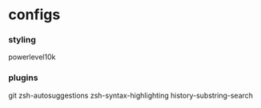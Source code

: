 # configs

### styling 

powerlevel10k

### plugins

git
zsh-autosuggestions
zsh-syntax-highlighting
history-substring-search
